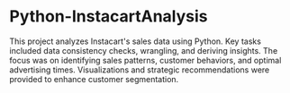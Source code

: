 # Python-InstacartAnalysis
This project analyzes Instacart's sales data using Python. Key tasks included data consistency checks, wrangling, and deriving insights. The focus was on identifying sales patterns, customer behaviors, and optimal advertising times. Visualizations and strategic recommendations were provided to enhance customer segmentation.
